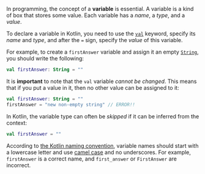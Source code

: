 In programming, the concept of a **variable** is essential.
A variable is a kind of box that stores some value.
Each variable has a _name_, a _type_, and a _value_.

To declare a variable in Kotlin,
you need to use the [`val`](https://kotlinlang.org/docs/basic-syntax.html#variables) keyword,
specify its _name_ and _type_, and after the `=` sign,
specify the _value_ of this variable.

For example, to create a `firstAnswer` variable and assign it an empty [`String`](https://kotlinlang.org/docs/basic-types.html#strings),
you should write the following:
```kotlin
val firstAnswer: String = ""
```

It is **important** to note that the `val` variable _cannot be changed_.
This means that if you put a value in it, then no other value can be assigned to it:

```kotlin
val firstAnswer: String = ""
firstAnswer = "new non-empty string" // ERROR!!
```

In Kotlin, the variable type can often be _skipped_ if it can be inferred from the context:
```kotlin
val firstAnswer = ""
```

According to [the Kotlin naming convention](https://kotlinlang.org/docs/coding-conventions.html#function-names),
variable names should start with a lowercase letter and use [camel case](https://en.wikipedia.org/wiki/Camel_case) and no underscores.
For example, `firstAnswer` is a correct name, and `first_answer` or `FirstAnswer` are incorrect.